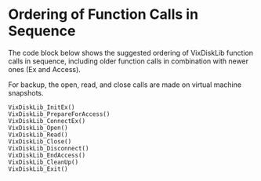 # Ordering of Function Calls in Sequence

The code block below shows the suggested ordering of VixDiskLib function calls in sequence, including older function calls in combination with newer ones \(Ex and Access\).

For backup, the open, read, and close calls are made on virtual machine snapshots.

```text
VixDiskLib_InitEx()
VixDiskLib_PrepareForAccess()
VixDiskLib_ConnectEx()
VixDiskLib_Open()
VixDiskLib_Read()
VixDiskLib_Close()
VixDiskLib_Disconnect() 
VixDiskLib_EndAccess()
VixDiskLib_CleanUp()
VixDiskLib_Exit()
```


